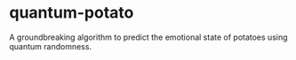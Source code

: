 # quantum-potato
A groundbreaking algorithm to predict the emotional state of potatoes using quantum randomness.
